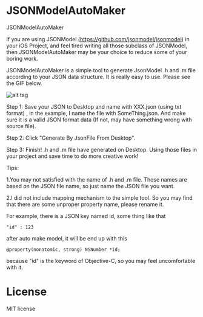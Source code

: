 # JSONModelAutoMaker
JSONModelAutoMaker

If you are using JSONModel (https://github.com/jsonmodel/jsonmodel) in your iOS Project, and feel tired writing all those subclass of JSONModel, then JSONModelAutoMaker may be your choice to reduce some of your boring work.


JSONModelAutoMaker is a simple tool to generate JsonModel .h and .m file according to your JSON data structure.
It is really easy to use. 
Please see the GIF below.


![alt tag](https://cloud.githubusercontent.com/assets/1708050/23856685/70abb350-0835-11e7-8855-768144f9c36c.gif)


Step 1: Save your JSON to Desktop and name with XXX.json (using txt format) , in the example, I name the file with SomeThing.json. And make sure it is a valid JSON format data (If not, may have something wrong with source file).

Step 2: Click "Generate By JsonFile From Desktop".

Step 3: Finish! .h and .m file have generated on Desktop. Using those files in your project and save time to do more creative work!


Tips:

1.You may not satisfied with the name of .h and .m file. Those names are based on the JSON file name, so just name the JSON file you want.

2.I did not include mapping mechanism to the simple tool. So you may find that there are some unproper property name, please rename it.

For example, there is a JSON key named id, some thing like that
    
    "id" : 123

after auto make model, it will be end up with this
    
    @property(nonatomic, strong) NSNumber *id;

because "id" is the keyword of Objective-C, so you may feel uncomfortable with it.






# License

MIT license
